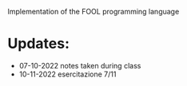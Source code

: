 Implementation of the FOOL programming language

Updates:
========
 - 07-10-2022 notes taken during class
 - 10-11-2022 esercitazione 7/11